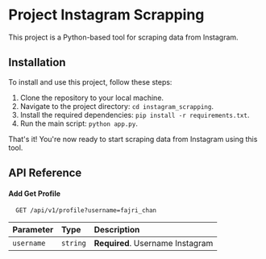 # Project Instagram Scrapping

This project is a Python-based tool for scraping data from Instagram.

## Installation

To install and use this project, follow these steps:

1. Clone the repository to your local machine.
2. Navigate to the project directory: `cd instagram_scrapping`.
3. Install the required dependencies: `pip install -r requirements.txt`.
4. Run the main script: `python app.py`.

That's it! You're now ready to start scraping data from Instagram using this tool.

## API Reference

#### Add Get Profile

```
  GET /api/v1/profile?username=fajri_chan
```

| Parameter  | Type      | Description                            |
| :--------- | :-------- | :------------------------------------- |
| `username` | `string`  | **Required**. Username Instagram       |
